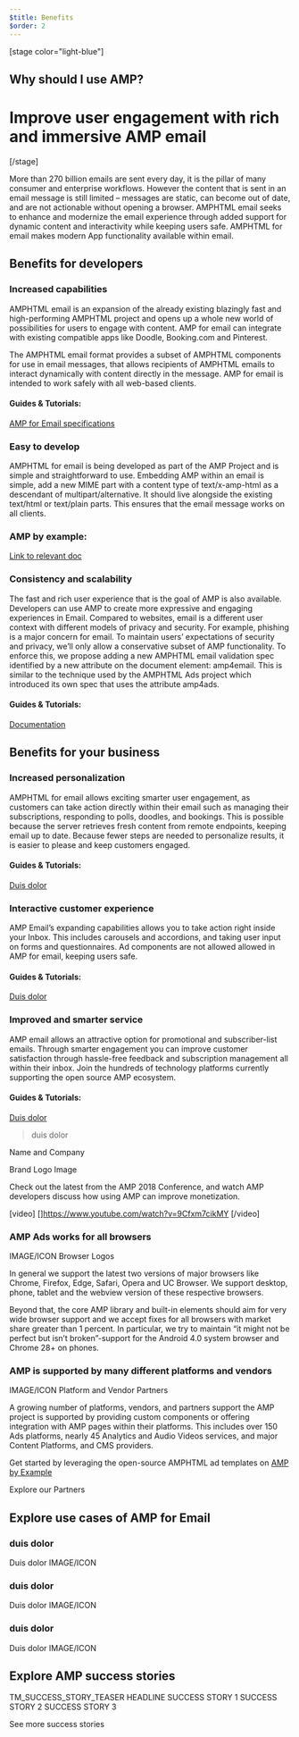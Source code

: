 ```yaml
---
$title: Benefits
$order: 2
---
```


[stage color="light-blue"]
## Why should I use AMP?
# Improve user engagement with rich and immersive AMP email
[/stage]

More than 270 billion emails are sent every day, it is the pillar of many consumer and enterprise workflows. However the content that is sent in an email message is still limited – messages are static, can become out of date, and are not actionable without opening a browser. AMPHTML email seeks to enhance and modernize the email experience through added support for dynamic content and interactivity while keeping users safe. AMPHTML for email makes modern App functionality available within email.

## Benefits for developers
### Increased capabilities
AMPHTML email is an expansion of the already existing blazingly fast and high-performing AMPHTML project and opens up a whole new world of possibilities for users to engage with content. AMP for email can integrate with existing compatible apps like Doodle, Booking.com and Pinterest.

The AMPHTML email format provides a subset of AMPHTML components for use in email messages, that allows recipients of AMPHTML emails to interact dynamically with content directly in the message. AMP for email is intended to work safely with all web-based clients.

#### Guides & Tutorials:
[AMP for Email specifications](Link)

### Easy to develop
AMPHTML for email is being developed as part of the AMP Project and is simple and straightforward to use. Embedding AMP within an email is simple, add a new MIME part with a content type of text/x-amp-html as a descendant of multipart/alternative. It should live alongside the existing text/html or text/plain parts. This ensures that the email message works on all clients.

### AMP by example:
[Link to relevant doc](Link)

### Consistency and scalability
The fast and rich user experience that is the goal of AMP is also available. Developers can use AMP to create more expressive and engaging experiences in Email. Compared to websites, email is a different user context with different models of privacy and security. For example, phishing is a major concern for email. To maintain users’ expectations of security and privacy, we’ll only allow a conservative subset of AMP functionality. To enforce this, we propose adding a new AMPHTML email validation spec identified by a new attribute on the document element: amp4email. This is similar to the technique used by the AMPHTML Ads project which introduced its own spec that uses the attribute amp4ads.

#### Guides & Tutorials:
[Documentation](Link)

## Benefits for your business
### Increased personalization
AMPHTML for email allows exciting smarter user engagement, as customers can take action directly within their email such as managing their subscriptions, responding to polls, doodles, and bookings. This is possible because the server retrieves fresh content from remote endpoints, keeping email up to date. Because fewer steps are needed to personalize results, it is easier to please and keep customers engaged.

#### Guides & Tutorials:
[Duis dolor](Link)

### Interactive customer experience
AMP Email’s expanding capabilities allows you to take action right inside your Inbox. This includes carousels and accordions, and taking user input on forms and questionnaires. Ad components are not allowed allowed in AMP for email, keeping users safe.

#### Guides & Tutorials:
[Duis dolor](Link)

### Improved and smarter service
AMP email allows an attractive option for promotional and subscriber-list emails. Through smarter engagement you can improve customer satisfaction through hassle-free feedback and subscription management all within their inbox.
Join the hundreds of technology platforms currently supporting the open source AMP ecosystem.

#### Guides & Tutorials:
[Duis dolor](Link)

> duis dolor

Name and Company

Brand Logo Image

Check out the latest from the AMP 2018 Conference, and watch AMP developers discuss how using AMP can improve monetization.

[video]
[]https://www.youtube.com/watch?v=9Cfxm7cikMY
[/video]

### AMP Ads works for all browsers
IMAGE/ICON Browser Logos

In general we support the latest two versions of major browsers like Chrome, Firefox, Edge, Safari, Opera and UC Browser. We support desktop, phone, tablet and the webview version of these respective browsers.

Beyond that, the core AMP library and built-in elements should aim for very wide browser support and we accept fixes for all browsers with market share greater than 1 percent.
In particular, we try to maintain “it might not be perfect but isn’t broken”-support for the Android 4.0 system browser and Chrome 28+ on phones.

### AMP is supported by many different platforms and vendors
IMAGE/ICON Platform and Vendor Partners

A growing number of platforms, vendors, and partners support the AMP project is supported by providing custom components or offering integration with AMP pages within their platforms. This includes over 150 Ads platforms, nearly 45 Analytics and Audio Videos services, and major Content Platforms, and CMS providers.

Get started by leveraging the open-source AMPHTML ad templates on [AMP by Example](https://ampbyexample.com/amp-ads/#amp-ads/advanced_ads)

Explore our Partners

## Explore use cases of AMP for Email
### duis dolor
Duis dolor
IMAGE/ICON

### duis dolor
Duis dolor
IMAGE/ICON

### duis dolor
Duis dolor
IMAGE/ICON

## Explore AMP success stories
TM_SUCCESS_STORY_TEASER HEADLINE
SUCCESS STORY 1
SUCCESS STORY 2
SUCCESS STORY 3

See more success stories
